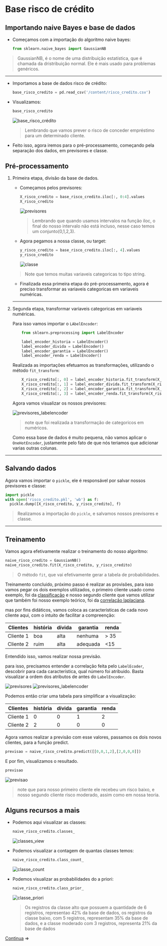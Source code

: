# Base risco de crédito

## Importando naive Bayes e base de dados

- Começamos com a importação do algoritmo naive bayes:

    ```python
    from sklearn.naive_bayes import GaussianNB
    ```

> GaussianNB, é o nome de uma distribuição estatística, que é chamada da dristribuição normal. Ele é mais usado para problemas genéricos.

---

- Importamos a base de dados risco de crédito:

    ```python
    base_risco_credito = pd.read_csv('/content/risco_credito.csv')
    ```

- Visualizamos:

    ```python
    base_risco_credito
    ```

    ![base_risco_crédito](img/base_risco_credito.png)

    > Lembrando que vamos prever o risco de conceder empréstimo para um determinado cliente.

- Feito isso, agora iremos para o pré-processamento, começando pela separação dos dados, em previsores e classe.

## Pré-processamento

1. Primeira etapa, divisão da base de dados.

    - Começamos pelos previsores:

        ```python
        X_risco_credito = base_risco_credito.iloc[:, 0:4].values
        X_risco_credito
        ```

        ![previsores](img/previsores.png)
        > Lembrando que quando usamos intervalos na função iloc, o final do nosso intervalo não está incluso, nesse caso temos um conjunto(0,1,2,3).
    - Agora pegamos a nossa classe, ou target:

        ```python
        y_risco_credito = base_risco_credito.iloc[:, 4].values
        y_risco_credito
        ```

        ![classe](img/classe.png)

    > Note que temos muitas variaveis categoricas to tipo string.

    - Finalizada essa primeira etapa do pré-processamento, agora é preciso transformar as variaveis categoricas em variaveis numéricas.

    ---

2. Segunda etapa, transformar variaveis categoricas em variaveis numéricas.

    Para isso vamos importar o `LAbelEncoder`:

    ```python
        from sklearn.preprocessing import LabelEncoder

        label_encoder_historia = LabelEncoder()
        label_encoder_divida = LabelEncoder()
        label_encoder_garantia = LabelEncoder()
        label_encoder_renda = LabelEncoder()
    ```

    Realizada as importações efetuamos as transformações, utilizando o método `fit_transform`:

    ```python
        X_risco_credito[:, 0] = label_encoder_historia.fit_transform(X_risco_credito[:, 0])
        X_risco_credito[:, 1] = label_encoder_divida.fit_transform(X_risco_credito[:, 1])
        X_risco_credito[:, 2] = label_encoder_garantia.fit_transform(X_risco_credito[:, 2])
        X_risco_credito[:, 3] = label_encoder_renda.fit_transform(X_risco_credito[:, 3])
    ```

    Agora vamos visualizar os nossos previsores:

    ![previsores_labelencoder](img/previsores_labelencoder.png)

    > note que foi realizada a transformação de categoricos em numéricos.

    Como essa base de dados é muito pequena, não vamos aplicar o `OneHotEncoder`, justamente pelo fato de que nós teriamos que adicionar varias outras colunas.

---

## Salvando dados

Agora vamos importar o `pickle`, ele é responsável por salvar nossos previsores e classe:

```python
import pickle
with open('risco_credito.pkl', 'wb') as f:
  pickle.dump([X_risco_credito, y_risco_credito], f)
```

> Realizamos a importação do `pickle`, e salvamos nossos previsores e classe.

---

## Treinamento

Vamos agora efetivamente realizar o treinamento do nosso algoritmo:

```python
naive_risco_credito = GaussianNB()
naive_risco_credito.fit(X_risco_credito, y_risco_credito)
```

> O método `fit`, que vai efetivamente gerar a tabela de probabilidades.

Treinamento concluido, próximo passo é realizar as provisões, para isso vamos pegar os dois exemplos utilizados, o primeiro cliente usado como exemplo, foi da [classificação](3%20-%20classifica%C3%A7%C3%A3o.md) e nosso segundo cliente que vamos utilizar que também foi nosso exemplo teórico, foi da [correlação laplaciana](4%20-%20corre%C3%A7%C3%A3o%20laplaciana.md).

mas por fins didáticos, vamos coloca as características de cada  novo cliente aqui, com o intuito de facilitar a compreenção:

Clientes | história | dívida | garantia | renda
---------|---------|---------|---------|---------
Cliente 1 |  boa |  alta | nenhuma |  > 35
Cliente 2 |  ruim | alta | adequada | <15

Entendido isso, vamos realizar nossa previsão.

para isso, precisamos entender a correlação feita pelo `LabelEcoder`, descobrir para cada característica, qual número foi atribuido. Basta visualizar a ordem dos atributos de antes do `LabelEncoder`.

![previsores](img/previsores.png)
![previsores_labelencoder](img/previsores_labelencoder.png)

Podemos então criar uma tabela para simplificar a visualização:

Clientes | história | dívida | garantia | renda
---------|---------|---------|---------|---------
Cliente 1 |  0 |  0 | 1 |  2
Cliente 2 |  2 |  0 | 0 |  0

Agora vamos realizar a previsão com esse valores, passamos os dois novos clientes, para a função predict.

```python
previsao = naive_risco_credito.predict([[0,0,1,2],[2,0,0,0]])
```

E por fim, visualizamos o resultado.

```python
previsao
```

![previsao](img/previsao.png)

> note que para nosso primeiro cliente ele recebeu um risco baixo, e nosso segundo cliente risco moderado, assim como em nossa teoria.

## Alguns recursos a mais

- Podemos aqui visualizar as classes:

    ```python
    naive_risco_credito.classes_
    ```

    ![classes_view](img/classe_vieww.png)

- Podemos visualizar a contagem de quantas classes temos:

    ```python
    naive_risco_credito.class_count_
    ```

    ![classe_count](img/classe_count.png)

- Podemos visualizar as probabilidades do a priori:

    ```python
    naive_risco_credito.class_prior_
    ```

    ![classe_priori](img/classe_priori.png)

    > Os registros da classe alto que possuem a quantidade de 6 registros, representao 42% da base de dados, os registros da classe baixo, com 5 registros, representam 35% da base de dados, e a classe moderado com 3 registros, representa 21% da base de dados

[Continua](7%20-%20base%20cr%C3%A9dito.md) $\Rightarrow$
